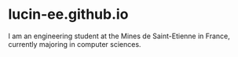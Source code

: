 # lucin-ee.github.io

I am an engineering student at the Mines de Saint-Etienne in France, currently majoring in computer sciences. 
